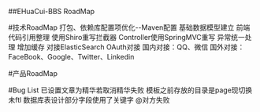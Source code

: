 ##EHuaCui-BBS RoadMap

#技术RoadMap
    打包、依赖库配置项优化--Maven配置
    基础数据模型建立
    前端代码引用整理
    使用Shiro重写拦截器
    Controller使用SpringMVC重写
    异常统一处理
    增加缓存
    对接ElasticSearch
    OAuth对接
         国内对接：QQ、微信
         国外对接：FaceBook、Google、Twitter、Linkedin

#产品RoadMap

#Bug List
    已设置文章为精华若取消精华失败
    模板之前存放的目录是page现切换未ftl
    数据库表设计部分字段使用了关键字
	@对方失败